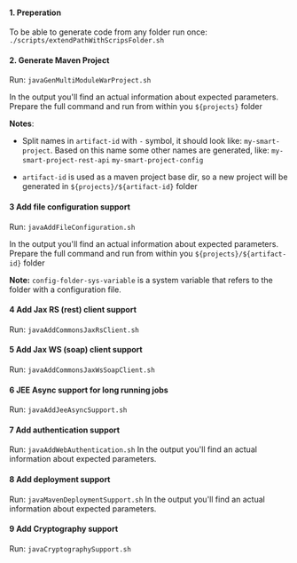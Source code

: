 #### 1. Preperation

  To be able to generate code from any folder run once:
    `./scripts/extendPathWithScripsFolder.sh`

#### 2. Generate Maven Project

  Run: `javaGenMultiModuleWarProject.sh`
  
  In the output you'll find an actual information about expected parameters.
  Prepare the full command and run from within you `${projects}` folder

  **Notes**:
  
  - Split names in `artifact-id` with `-` symbol, 
    it should look like: `my-smart-project`. 
    Based on this name some other names are generated, like:
    `my-smart-project-rest-api`
    `my-smart-project-config`
    
  - `artifact-id` is used as a maven project base dir, 
    so a new project will be generated in `${projects}/${artifact-id}` folder
    
#### 3 Add file configuration support

  Run: `javaAddFileConfiguration.sh` 
  
  In the output you'll find an actual information about expected parameters.
  Prepare the full command and run from within you 
  `${projects}/${artifact-id}` folder
  
  **Note:** `config-folder-sys-variable` is a system variable that refers
  to the folder with a configuration file.
  
#### 4 Add Jax RS (rest) client support  

  Run: `javaAddCommonsJaxRsClient.sh` 
  
#### 5 Add Jax WS (soap) client support  

  Run: `javaAddCommonsJaxWsSoapClient.sh`   
  
#### 6 JEE Async support for long running jobs

  Run: `javaAddJeeAsyncSupport.sh`
  
#### 7 Add authentication support

  Run: `javaAddWebAuthentication.sh`
  In the output you'll find an actual information about expected parameters.
  
#### 8 Add deployment support
  
  Run: `javaMavenDeploymentSupport.sh`
  In the output you'll find an actual information about expected parameters.
  
#### 9 Add Cryptography support
  
  Run: `javaCryptographySupport.sh`